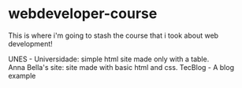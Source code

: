 # webdeveloper-course
This is where i'm going to stash the course that i took about web development!

UNES - Universidade: simple html site made only with a table.<br>
Anna Bella's site: site made with basic html and css.
TecBlog - A blog example
